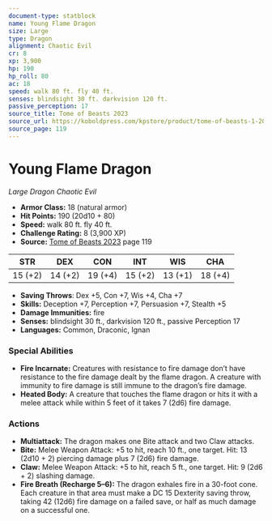 ```yaml
---
document-type: statblock
name: Young Flame Dragon
size: Large
type: Dragon
alignment: Chaotic Evil
cr: 8
xp: 3,900
hp: 190
hp_roll: 80
ac: 18
speed: walk 80 ft. fly 40 ft.
senses: blindsight 30 ft. darkvision 120 ft. 
passive_perception: 17
source_title: Tome of Beasts 2023
source_url: https://koboldpress.com/kpstore/product/tome-of-beasts-1-2023-edition/
source_page: 119
---
```


# Young Flame Dragon

*Large* *Dragon* *Chaotic Evil*

- **Armor Class:** 18 (natural armor)
- **Hit Points:** 190 (20d10 + 80)
- **Speed:** walk 80 ft. fly 40 ft.
- **Challenge Rating:** 8 (3,900 XP)
- **Source:** [Tome of Beasts 2023](https://koboldpress.com/kpstore/product/tome-of-beasts-1-2023-edition/) page 119

| STR | DEX | CON | INT | WIS | CHA |
| --- | --- | --- | --- | --- | --- |
| 15 (+2) | 14 (+2) | 19 (+4) | 15 (+2) | 13 (+1) | 18 (+4) |

- **Saving Throws**: Dex +5, Con +7, Wis +4, Cha +7
- **Skills:** Deception +7, Perception +7, Persuasion +7, Stealth +5
- **Damage Immunities:** fire
- **Senses:** blindsight 30 ft., darkvision 120 ft., passive Perception 17
- **Languages:** Common, Draconic, Ignan

### Special Abilities

- **Fire Incarnate:** Creatures with resistance to fire damage don’t have resistance to the fire damage dealt by the flame dragon. A creature with immunity to fire damage is still immune to the dragon’s fire damage.
- **Heated Body:** A creature that touches the flame dragon or hits it with a melee attack while within 5 feet of it takes 7 (2d6) fire damage.

### Actions

- **Multiattack:** The dragon makes one Bite attack and two Claw attacks.
- **Bite:** Melee Weapon Attack: +5 to hit, reach 10 ft., one target. Hit: 13 (2d10 + 2) piercing damage plus 7 (2d6) fire damage.
- **Claw:** Melee Weapon Attack: +5 to hit, reach 5 ft., one target. Hit: 9 (2d6 + 2) slashing damage.
- **Fire Breath (Recharge 5–6):** The dragon exhales fire in a 30-foot cone. Each creature in that area must make a DC 15 Dexterity saving throw, taking 42 (12d6) fire damage on a failed save, or half as much damage on a successful one.
